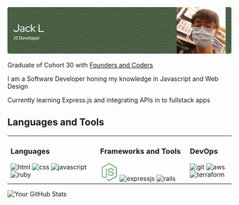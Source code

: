 ![banner](./assets/Banners/github-jsdev-banner.png)

<!-- [![LinkedIn](https://img.shields.io/badge/LinkedIn-Connect-blue)](https://www.linkedin.com/in/your-linkedin-profile) -->

Graduate of Cohort 30 with [Founders and Coders](https://www.foundersandcoders.com/)

I am a Software Developer honing my knowledge in Javascript and Web Design

Currently learning Express.js and integrating APIs in to fullstack apps

## Languages and Tools

<table>
    <tr>
        <td width="40%" valign="top">
            <div>
                <h3>Languages</h3>
            </div>
            <div>  
                <img width="40px" height="40px" alt="html" src="https://cdn.jsdelivr.net/gh/devicons/devicon/icons/html5/html5-original.svg" />
                <img width="40px" height="40px" alt="css" src="https://cdn.jsdelivr.net/gh/devicons/devicon/icons/css3/css3-original.svg" />
                <img width="40px" height="40px" alt="javascript" src="https://cdn.jsdelivr.net/gh/devicons/devicon/icons/javascript/javascript-original.svg" />
                <img width="20%" height="40px" alt="ruby" src="https://cdn.jsdelivr.net/gh/devicons/devicon/icons/ruby/ruby-original.svg" />
            </div>
        </td>
        <td width="40%" valign="top">
            <div>
                <h3>Frameworks and Tools</h3>
            </div>
            <div>  
                <img width="40px" height="40px" alt="nodejs" src="./assets/icons/nodejs-icon.png" />
                <img width="40px" height="40px" alt="expressjs" src="https://cdn.jsdelivr.net/gh/devicons/devicon@latest/icons/express/express-original.svg" />
                <img width="40px" height="40px" alt="rails" src="https://cdn.jsdelivr.net/gh/devicons/devicon@latest/icons/rails/rails-original-wordmark.svg" />
            </div>
        </td>
        <td width="40%" valign="top">
            <h3>DevOps</h3>
            <div>  
                <img width="40px" height="40px" alt="git" src="https://cdn.jsdelivr.net/gh/devicons/devicon@latest/icons/git/git-original.svg" />
                <img width="40px" height="40px" alt="aws" src="https://cdn.jsdelivr.net/gh/devicons/devicon@latest/icons/amazonwebservices/amazonwebservices-original-wordmark.svg" />
                <img width="40px" height="40px" alt="terraform" src="https://cdn.jsdelivr.net/gh/devicons/devicon@latest/icons/terraform/terraform-original.svg" />
            </div>
        </td>
    </tr>
</table>

<!-- ## 📊 GitHub Stats -->

![Your GitHub Stats](https://github-readme-stats.vercel.app/api?username=department19&show_icons=true&count_private=true&hide=contribs,issues&theme=radical)

<!-- Attributions -->
<!-- <a href="https://www.flaticon.com/free-icons/node" title="node icons">Node icons created by pocike - Flaticon</a> -->